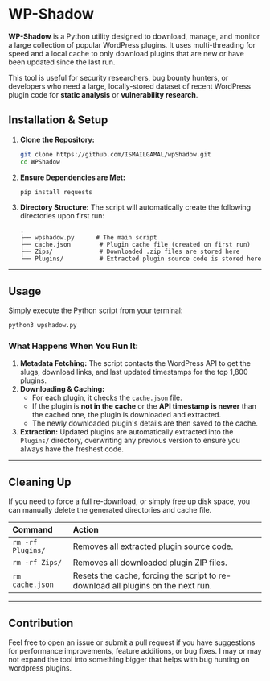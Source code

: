 # WP-Shadow

**WP-Shadow** is a Python utility designed to download, manage, and monitor a large collection of popular WordPress plugins. It uses multi-threading for speed and a local cache to only download plugins that are new or have been updated since the last run.

This tool is useful for security researchers, bug bounty hunters, or developers who need a large, locally-stored dataset of recent WordPress plugin code for **static analysis** or **vulnerability research**.


## Installation & Setup

1.  **Clone the Repository:**

    ```bash
    git clone https://github.com/ISMAILGAMAL/wpShadow.git
    cd WPShadow
    ```

2.  **Ensure Dependencies are Met:**

    ```bash
    pip install requests
    ```

3.  **Directory Structure:**
    The script will automatically create the following directories upon first run:

    ```
    .
    ├── wpshadow.py      # The main script
    ├── cache.json        # Plugin cache file (created on first run)
    ├── Zips/             # Downloaded .zip files are stored here
    └── Plugins/          # Extracted plugin source code is stored here
    ```

-----

## Usage

Simply execute the Python script from your terminal:

```bash
python3 wpshadow.py
```

### What Happens When You Run It:

1.  **Metadata Fetching:** The script contacts the WordPress API to get the slugs, download links, and last updated timestamps for the top 1,800 plugins.
2.  **Downloading & Caching:**
      * For each plugin, it checks the `cache.json` file.
      * If the plugin is **not in the cache** or the **API timestamp is newer** than the cached one, the plugin is downloaded and extracted.
      * The newly downloaded plugin's details are then saved to the cache.
3.  **Extraction:** Updated plugins are automatically extracted into the `Plugins/` directory, overwriting any previous version to ensure you always have the freshest code.

-----

## Cleaning Up

If you need to force a full re-download, or simply free up disk space, you can manually delete the generated directories and cache file.

| Command | Action |
| :--- | :--- |
| `rm -rf Plugins/` | Removes all extracted plugin source code. |
| `rm -rf Zips/` | Removes all downloaded plugin ZIP files. |
| `rm cache.json` | Resets the cache, forcing the script to re-download all plugins on the next run. |

-----

## Contribution

Feel free to open an issue or submit a pull request if you have suggestions for performance improvements, feature additions, or bug fixes. I may or may not expand the tool into something bigger that helps with bug hunting on wordpress plugins.